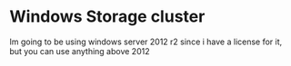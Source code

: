 # Windows Storage cluster  
Im going to be using windows server 2012 r2 since i have a license for it, but you can use anything above 2012